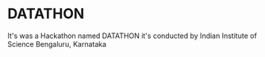# DATATHON
It's was a Hackathon named DATATHON it's conducted by Indian Institute of Science Bengaluru, Karnataka

